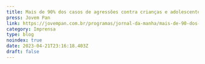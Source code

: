 ```yaml
---
title: Mais de 90% dos casos de agressões contra crianças e adolescentes no Brasil ocorrem dentro de casa, aponta pesquisa
press: Jovem Pan
link: https://jovempan.com.br/programas/jornal-da-manha/mais-de-90-dos-casos-de-agressoes-contra-criancas-e-adolescentes-no-brasil-ocorrem-dentro-de-casa-aponta-pesquisa.html
category: Imprensa
type: blog
noindex: true
date: 2023-04-21T23:16:18.403Z
draft: false
---
```


